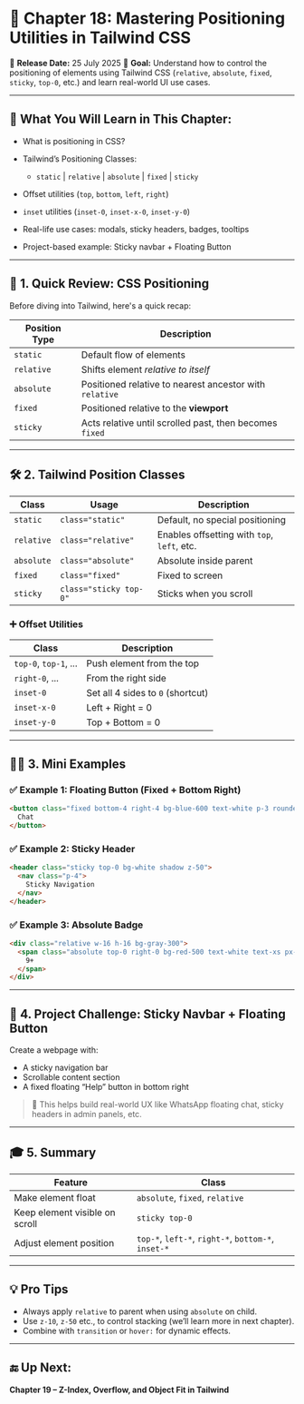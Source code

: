 # 🌟 Chapter 18: Mastering Positioning Utilities in Tailwind CSS

📅 **Release Date:** 25 July 2025
🎯 **Goal:** Understand how to control the positioning of elements using Tailwind CSS (`relative`, `absolute`, `fixed`, `sticky`, `top-0`, etc.) and learn real-world UI use cases.

---

## 📌 What You Will Learn in This Chapter:

* What is positioning in CSS?
* Tailwind’s Positioning Classes:

  * `static` | `relative` | `absolute` | `fixed` | `sticky`
* Offset utilities (`top`, `bottom`, `left`, `right`)
* `inset` utilities (`inset-0`, `inset-x-0`, `inset-y-0`)
* Real-life use cases: modals, sticky headers, badges, tooltips
* Project-based example: Sticky navbar + Floating Button

---

## 🧠 1. Quick Review: CSS Positioning

Before diving into Tailwind, here's a quick recap:

| Position Type | Description                                             |
| ------------- | ------------------------------------------------------- |
| `static`      | Default flow of elements                                |
| `relative`    | Shifts element *relative to itself*                     |
| `absolute`    | Positioned relative to nearest ancestor with `relative` |
| `fixed`       | Positioned relative to the **viewport**                 |
| `sticky`      | Acts relative until scrolled past, then becomes `fixed` |

---

## 🛠️ 2. Tailwind Position Classes

| Class      | Usage                  | Description                                 |
| ---------- | ---------------------- | ------------------------------------------- |
| `static`   | `class="static"`       | Default, no special positioning             |
| `relative` | `class="relative"`     | Enables offsetting with `top`, `left`, etc. |
| `absolute` | `class="absolute"`     | Absolute inside parent                      |
| `fixed`    | `class="fixed"`        | Fixed to screen                             |
| `sticky`   | `class="sticky top-0"` | Sticks when you scroll                      |

### ➕ Offset Utilities

| Class                 | Description                       |
| --------------------- | --------------------------------- |
| `top-0`, `top-1`, ... | Push element from the top         |
| `right-0`, ...        | From the right side               |
| `inset-0`             | Set all 4 sides to `0` (shortcut) |
| `inset-x-0`           | Left + Right = 0                  |
| `inset-y-0`           | Top + Bottom = 0                  |

---

## 👨‍💻 3. Mini Examples

### ✅ Example 1: Floating Button (Fixed + Bottom Right)

```html
<button class="fixed bottom-4 right-4 bg-blue-600 text-white p-3 rounded-full shadow-lg">
  Chat
</button>
```

### ✅ Example 2: Sticky Header

```html
<header class="sticky top-0 bg-white shadow z-50">
  <nav class="p-4">
    Sticky Navigation
  </nav>
</header>
```

### ✅ Example 3: Absolute Badge

```html
<div class="relative w-16 h-16 bg-gray-300">
  <span class="absolute top-0 right-0 bg-red-500 text-white text-xs px-1 rounded">
    9+
  </span>
</div>
```

---

## 🧪 4. Project Challenge: Sticky Navbar + Floating Button

Create a webpage with:

* A sticky navigation bar
* Scrollable content section
* A fixed floating “Help” button in bottom right

> 🎯 This helps build real-world UX like WhatsApp floating chat, sticky headers in admin panels, etc.

---

## 🎓 5. Summary

| Feature                        | Class                                               |
| ------------------------------ | --------------------------------------------------- |
| Make element float             | `absolute`, `fixed`, `relative`                     |
| Keep element visible on scroll | `sticky top-0`                                      |
| Adjust element position        | `top-*`, `left-*`, `right-*`, `bottom-*`, `inset-*` |

---

## 💡 Pro Tips

* Always apply `relative` to parent when using `absolute` on child.
* Use `z-10`, `z-50` etc., to control stacking (we’ll learn more in next chapter).
* Combine with `transition` or `hover:` for dynamic effects.

---

## 🔚 Up Next:

**Chapter 19 – Z-Index, Overflow, and Object Fit in Tailwind**